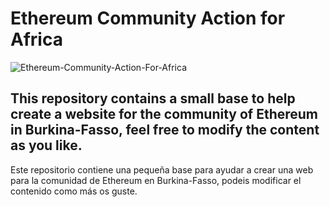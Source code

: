 # Ethereum Community Action for Africa
![Ethereum-Community-Action-For-Africa](https://github.com/wimel/Ethereum-Community-Action-for-Africa/blob/master/images/ECAfA.jpg)

## This repository contains a small base to help create a website for the community of Ethereum in Burkina-Fasso, feel free to modify the content as you like.

Este repositorio contiene una pequeña base para ayudar a crear una web para la comunidad de Ethereum en Burkina-Fasso, podeis modificar el contenido como más os guste.
